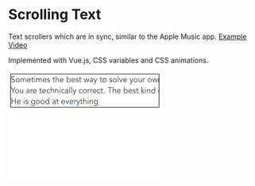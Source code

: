 # Scrolling Text

Text scrollers which are in sync, similar to the Apple Music app. [Example Video](apple-music-scrolling.mp4)

Implemented with Vue.js, CSS variables and CSS animations.

![preview](preview.gif)
